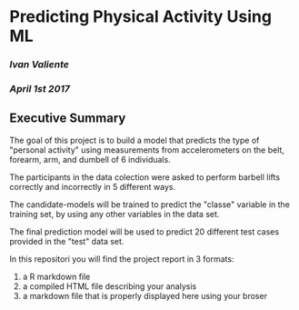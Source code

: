 
# Predicting Physical Activity Using ML

### *Ivan Valiente*

### *April 1st 2017*


## Executive Summary

The goal of this project is to build a model that predicts the type of "personal activity" using measurements from accelerometers on the belt, forearm, arm, and dumbell of 6 individuals.

The participants in the data colection were asked to perform barbell lifts correctly and incorrectly in 5 
different ways.

The candidate-models will be trained to predict the "classe" variable in the training set, by using any other 
variables in the data set.

The final prediction model will be used to predict 20 different test cases provided in the "test" data set.

In this repositori you will find the project report in 3 formats:

1.  a R markdown file
2. a compiled HTML file describing your analysis
3. a markdown file that is properly displayed here using your broser
